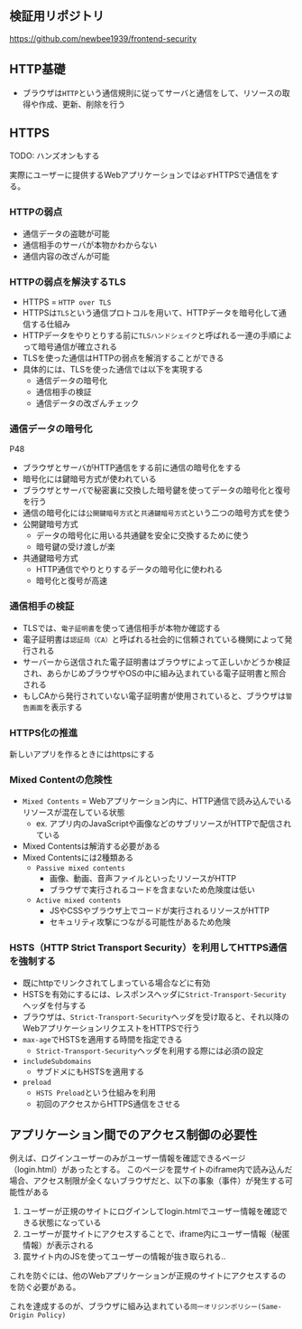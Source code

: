 ## 検証用リポジトリ

https://github.com/newbee1939/frontend-security

## HTTP基礎

- ブラウザは`HTTP`という通信規則に従ってサーバと通信をして、リソースの取得や作成、更新、削除を行う

## HTTPS

TODO: ハンズオンもする

実際にユーザーに提供するWebアプリケーションでは`必ず`HTTPSで通信をする。

### HTTPの弱点

- 通信データの盗聴が可能
- 通信相手のサーバが本物かわからない
- 通信内容の改ざんが可能

### HTTPの弱点を解決するTLS

- HTTPS = `HTTP over TLS`
- HTTPSは`TLS`という通信プロトコルを用いて、HTTPデータを暗号化して通信する仕組み
- HTTPデータをやりとりする前に`TLSハンドシェイク`と呼ばれる一連の手順によって暗号通信が確立される
- TLSを使った通信はHTTPの弱点を解消することができる
- 具体的には、TLSを使った通信では以下を実現する
    - 通信データの暗号化
    - 通信相手の検証
    - 通信データの改ざんチェック

### 通信データの暗号化

P48

- ブラウザとサーバがHTTP通信をする前に通信の暗号化をする
- 暗号化には鍵暗号方式が使われている
- ブラウザとサーバで秘密裏に交換した暗号鍵を使ってデータの暗号化と復号を行う
- 通信の暗号化には`公開鍵暗号方式`と`共通鍵暗号方式`という二つの暗号方式を使う
- 公開鍵暗号方式
    - データの暗号化に用いる共通鍵を安全に交換するために使う
    - 暗号鍵の受け渡しが楽
- 共通鍵暗号方式
    - HTTP通信でやりとりするデータの暗号化に使われる
    - 暗号化と復号が高速

### 通信相手の検証

- TLSでは、`電子証明書`を使って通信相手が本物か確認する
- 電子証明書は`認証局（CA）`と呼ばれる社会的に信頼されている機関によって発行される
- サーバーから送信された電子証明書はブラウザによって正しいかどうか検証され、あらかじめブラウザやOSの中に組み込まれている電子証明書と照合される
- もしCAから発行されていない電子証明書が使用されていると、ブラウザは`警告画面`を表示する

### HTTPS化の推進

新しいアプリを作るときにはhttpsにする

### Mixed Contentの危険性

- `Mixed Contents` = Webアプリケーション内に、HTTP通信で読み込んでいるリソースが混在している状態
    - ex. アプリ内のJavaScriptや画像などのサブリソースがHTTPで配信されている
- Mixed Contentsは解消する必要がある
- Mixed Contentsには2種類ある
    - `Passive mixed contents`
        - 画像、動画、音声ファイルといったリソースがHTTP
        - ブラウザで実行されるコードを含まないため危険度は低い
    - `Active mixed contents`
        - JSやCSSやブラウザ上でコードが実行されるリソースがHTTP
        - セキュリティ攻撃につながる可能性があるため危険

### HSTS（HTTP Strict Transport Security）を利用してHTTPS通信を強制する

- 既にhttpでリンクされてしまっている場合などに有効
- HSTSを有効にするには、レスポンスヘッダに`Strict-Transport-Security`ヘッダを付与する
- ブラウザは、`Strict-Transport-Security`ヘッダを受け取ると、それ以降のWebアプリケーションリクエストをHTTPSで行う
- `max-age`でHSTSを適用する時間を指定できる
    - `Strict-Transport-Security`ヘッダを利用する際には必須の設定
- `includeSubdomains`
    - サブドメにもHSTSを適用する
- `preload`
    - `HSTS Preload`という仕組みを利用
    - 初回のアクセスからHTTPS通信をさせる

## アプリケーション間でのアクセス制御の必要性

例えば、ログインユーザーのみがユーザー情報を確認できるページ（login.html）があったとする。
このページを罠サイトのiframe内で読み込んだ場合、アクセス制限が全くないブラウザだと、以下の事象（事件）が発生する可能性がある

1. ユーザーが正規のサイトにログインしてlogin.htmlでユーザー情報を確認できる状態になっている
2. ユーザーが罠サイトにアクセスすることで、iframe内にユーザー情報（秘匿情報）が表示される
3. 罠サイト内のJSを使ってユーザーの情報が抜き取られる..

これを防ぐには、他のWebアプリケーションが正規のサイトにアクセスするのを防ぐ必要がある。

これを達成するのが、ブラウザに組み込まれている`同一オリジンポリシー(Same-Origin Policy)`
